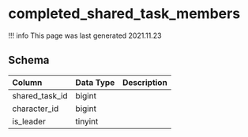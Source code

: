 # completed_shared_task_members

!!! info
	This page was last generated 2021.11.23

## Schema
| Column | Data Type | Description |
| :--- | :--- | :--- |
| shared_task_id | bigint |  |
| character_id | bigint |  |
| is_leader | tinyint |  |

